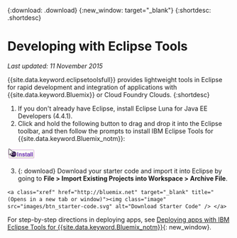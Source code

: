 {:download: .download}
{:new_window: target="_blank"}
{:shortdesc: .shortdesc}

# Developing with Eclipse Tools
*Last updated: 11 November 2015*

{{site.data.keyword.eclipsetoolsfull}} provides lightweight tools in Eclipse for rapid development and integration of applications with {{site.data.keyword.Bluemix}} or Cloud Foundry Clouds.
{:shortdesc}

  1. If you don't already have Eclipse, install Eclipse Luna for Java EE Developers (4.4.1).
  2. Click and hold the following button to drag and drop it into the Eclipse toolbar, and then follow the prompts to install IBM Eclipse Tools for {{site.data.keyword.Bluemix_notm}}:
  
  ![Drag and drop into a running Eclipse Luna workspace to install IBM Eclipse Tools for {{site.data.keyword.Bluemix_notm}}](images/installbutton.png)

  3. {: download} Download your starter code and import it into Eclipse by going to **File > Import Existing Projects into Workspace > Archive File**.
  
    <a class="xref" href="http://bluemix.net" target="_blank" title="(Opens in a new tab or window)"><img class="image" src="images/btn_starter-code.svg" alt="Download Starter Code" /> </a> 

For step-by-step directions in deploying apps, see [Deploying apps with IBM Eclipse Tools for {{site.data.keyword.Bluemix_notm}}](../manageapps/eclipsetools/eclipsetools.html#eclipsetools){: new_window}.
